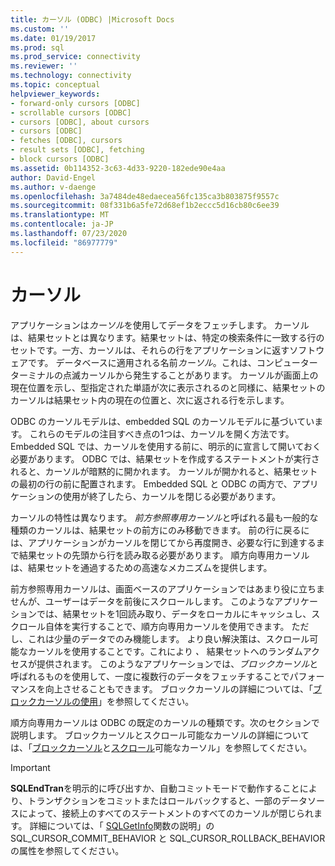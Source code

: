 ```yaml
---
title: カーソル (ODBC) |Microsoft Docs
ms.custom: ''
ms.date: 01/19/2017
ms.prod: sql
ms.prod_service: connectivity
ms.reviewer: ''
ms.technology: connectivity
ms.topic: conceptual
helpviewer_keywords:
- forward-only cursors [ODBC]
- scrollable cursors [ODBC]
- cursors [ODBC], about cursors
- cursors [ODBC]
- fetches [ODBC], cursors
- result sets [ODBC], fetching
- block cursors [ODBC]
ms.assetid: 0b114352-3c63-4d33-9220-182ede90e4aa
author: David-Engel
ms.author: v-daenge
ms.openlocfilehash: 3a7484de48edaecea56fc135ca3b803875f9557c
ms.sourcegitcommit: 08f331b6a5fe72d68ef1b2eccc5d16cb80c6ee39
ms.translationtype: MT
ms.contentlocale: ja-JP
ms.lasthandoff: 07/23/2020
ms.locfileid: "86977779"
---
```

# <a name="cursors"></a>カーソル
アプリケーションは*カーソル*を使用してデータをフェッチします。 カーソルは、結果セットとは異なります。結果セットは、特定の検索条件に一致する行のセットです。一方、カーソルは、それらの行をアプリケーションに返すソフトウェアです。 データベースに適用される名前*カーソル*。これは、コンピューターターミナルの点滅カーソルから発生することがあります。 カーソルが画面上の現在位置を示し、型指定された単語が次に表示されるのと同様に、結果セットのカーソルは結果セット内の現在の位置と、次に返される行を示します。  
  
 ODBC のカーソルモデルは、embedded SQL のカーソルモデルに基づいています。 これらのモデルの注目すべき点の1つは、カーソルを開く方法です。 Embedded SQL では、カーソルを使用する前に、明示的に宣言して開いておく必要があります。 ODBC では、結果セットを作成するステートメントが実行されると、カーソルが暗黙的に開かれます。 カーソルが開かれると、結果セットの最初の行の前に配置されます。 Embedded SQL と ODBC の両方で、アプリケーションの使用が終了したら、カーソルを閉じる必要があります。  
  
 カーソルの特性は異なります。 *前方参照専用カーソル*と呼ばれる最も一般的な種類のカーソルは、結果セットの前方にのみ移動できます。 前の行に戻るには、アプリケーションがカーソルを閉じてから再度開き、必要な行に到達するまで結果セットの先頭から行を読み取る必要があります。 順方向専用カーソルは、結果セットを通過するための高速なメカニズムを提供します。  
  
 前方参照専用カーソルは、画面ベースのアプリケーションではあまり役に立ちませんが、ユーザーはデータを前後にスクロールします。 このようなアプリケーションでは、結果セットを1回読み取り、データをローカルにキャッシュし、スクロール自体を実行することで、順方向専用カーソルを使用できます。 ただし、これは少量のデータでのみ機能します。 より良い解決策は、スクロール可能なカーソルを使用することです。これにより *、* 結果セットへのランダムアクセスが提供されます。 このようなアプリケーションでは、*ブロックカーソル*と呼ばれるものを使用して、一度に複数行のデータをフェッチすることでパフォーマンスを向上させることもできます。 ブロックカーソルの詳細については、「[ブロックカーソルの使用](../../../odbc/reference/develop-app/using-block-cursors.md)」を参照してください。  
  
 順方向専用カーソルは ODBC の既定のカーソルの種類です。次のセクションで説明します。 ブロックカーソルとスクロール可能なカーソルの詳細については、「[ブロックカーソル](../../../odbc/reference/develop-app/block-cursors.md)と[スクロール](../../../odbc/reference/develop-app/scrollable-cursors.md)可能なカーソル」を参照してください。  
  
> [!IMPORTANT]  
>  **SQLEndTran**を明示的に呼び出すか、自動コミットモードで動作することにより、トランザクションをコミットまたはロールバックすると、一部のデータソースによって、接続上のすべてのステートメントのすべてのカーソルが閉じられます。 詳細については、「 [SQLGetInfo](../../../odbc/reference/syntax/sqlgetinfo-function.md)関数の説明」の SQL_CURSOR_COMMIT_BEHAVIOR と SQL_CURSOR_ROLLBACK_BEHAVIOR の属性を参照してください。
